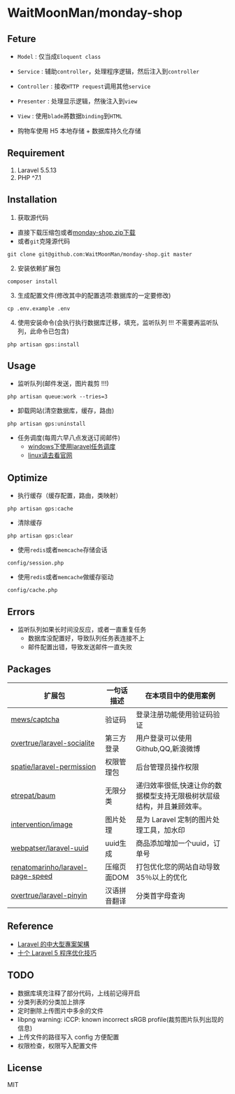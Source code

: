 # WaitMoonMan/monday-shop

## Feture
* `Model` : 仅当成`Eloquent class`
* `Service` : 辅助`controller`，处理程序逻辑，然后注入到`controller`
* `Controller` : 接收`HTTP request`调用其他`service`
* `Presenter` : 处理显示逻辑，然後注入到`view`
* `View` : 使用`blade`將数据`binding`到`HTML`

* 购物车使用 H5 本地存储 + 数据库持久化存储
## Requirement
1. Laravel 5.5.13
2. PHP ^7.1

## Installation
1. 获取源代码
* 直接下载压缩包或者[monday-shop.zip下载](https://github.com/WaitMoonMan/monday-shop/archive/master.zip)
* 或者`git`克隆源代码
```shell
git clone git@github.com:WaitMoonMan/monday-shop.git master
```
2. 安装依赖扩展包
```shell
composer install
```
3. 生成配置文件(修改其中的配置选项:数据库的一定要修改)
```shell
cp .env.example .env
```
4. 使用安装命令(会执行执行数据库迁移，填充，监听队列 !!! 不需要再监听队列，此命令已包含)
```shell
php artisan gps:install
```
## Usage
* 监听队列(邮件发送，图片裁剪 !!!)
```shell
php artisan queue:work --tries=3
```
* 卸载网站(清空数据库，缓存，路由)
```shell
php artisan gps:uninstall
```
* 任务调度(每周六早八点发送订阅邮件)
    * [windows下使用laravel任务调度](http://blog.csdn.net/forlightway/article/details/77943539)
    * [linux请去看官网](https://d.laravel-china.org/docs/5.5/scheduling)
## Optimize
* 执行缓存（缓存配置，路由，类映射）
```shell
php artisan gps:cache
```
* 清除缓存
```shell
php artisan gps:clear
```
* 使用`redis`或者`memcache`存储会话
```shell
config/session.php
```
* 使用`redis`或者`memcache`做缓存驱动
```shell
config/cache.php
```
## Errors
* 监听队列如果长时间没反应，或者一直重复任务
    * 数据库没配置好，导致队列任务表连接不上
    * 邮件配置出错，导致发送邮件一直失败    
## Packages
| 扩展包 | 一句话描述 | 在本项目中的使用案例 |  
| --- | --- | --- |   
|[mews/captcha](https://github.com/mewebstudio/captcha)|验证码|登录注册功能使用验证码验证|
|[overtrue/laravel-socialite](https://github.com/overtrue/laravel-socialite)|第三方登录|用户登录可以使用Github,QQ,新浪微博|
|[spatie/laravel-permission](https://github.com/spatie/laravel-permission)|权限管理包|后台管理员操作权限|  
|[etrepat/baum](https://github.com/etrepat/baum)|无限分类|递归效率很低,快速让你的数据模型支持无限极树状层级结构，并且兼顾效率。|  
|[intervention/image](https://github.com/Intervention/image)|图片处理|是为 Laravel 定制的图片处理工具，加水印|  
|[webpatser/laravel-uuid](https://github.com/webpatser/laravel-uuid)|uuid生成|商品添加增加一个uuid，订单号|  
|[renatomarinho/laravel-page-speed](https://github.com/renatomarinho/laravel-page-speed)|压缩页面DOM|打包优化您的网站自动导致35％以上的优化|  
|[overtrue/laravel-pinyin](https://github.com/overtrue/laravel-pinyin)|汉语拼音翻译|分类首字母查询|  
## Reference
* [Laravel 的中大型專案架構](http://oomusou.io/laravel/laravel-architecture/)
* [十个 Laravel 5 程序优化技巧](https://laravel-china.org/articles/2020/ten-laravel-5-program-optimization-techniques)
## TODO
* 数据库填充注释了部分代码，上线前记得开启
* 分类列表的分类加上排序
* 定时删除上传图片中多余的文件
* libpng warning: iCCP: known incorrect sRGB profile(裁剪图片队列出现的信息)
* 上传文件的路径写入 config 方便配置
* 权限检查，权限写入配置文件
## License
MIT
